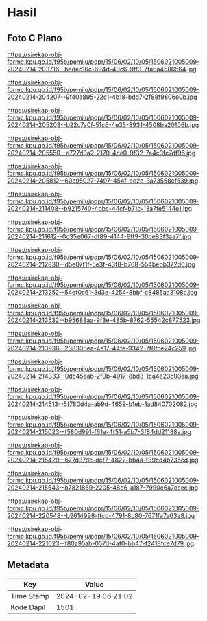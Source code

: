 # Hasil

## Foto C Plano

https://sirekap-obj-formc.kpu.go.id/f95b/pemilu/pdpr/15/06/02/10/05/1506021005009-20240214-203716--bedec16c-694d-40c6-9ff3-7fa6a4586564.jpg

https://sirekap-obj-formc.kpu.go.id/f95b/pemilu/pdpr/15/06/02/10/05/1506021005009-20240214-204207--9f40a895-22c1-4b18-bdd7-2f88f9806e0b.jpg

https://sirekap-obj-formc.kpu.go.id/f95b/pemilu/pdpr/15/06/02/10/05/1506021005009-20240214-205203--b22c7a0f-51c6-4e35-8931-4508ba20106b.jpg

https://sirekap-obj-formc.kpu.go.id/f95b/pemilu/pdpr/15/06/02/10/05/1506021005009-20240214-205550--e727d0a2-2170-4ce0-9f32-7a4c3fc7df96.jpg

https://sirekap-obj-formc.kpu.go.id/f95b/pemilu/pdpr/15/06/02/10/05/1506021005009-20240214-205812--60c95027-7497-454f-be2e-3a73558ef539.jpg

https://sirekap-obj-formc.kpu.go.id/f95b/pemilu/pdpr/15/06/02/10/05/1506021005009-20240214-211408--b9215740-4bbc-44cf-b71c-13a7fe5144e1.jpg

https://sirekap-obj-formc.kpu.go.id/f95b/pemilu/pdpr/15/06/02/10/05/1506021005009-20240214-211612--0c35e067-df89-4144-9ff9-30ce83f3aa7f.jpg

https://sirekap-obj-formc.kpu.go.id/f95b/pemilu/pdpr/15/06/02/10/05/1506021005009-20240214-212830--d5e07f1f-5e3f-43f8-b768-554bebb372d6.jpg

https://sirekap-obj-formc.kpu.go.id/f95b/pemilu/pdpr/15/06/02/10/05/1506021005009-20240214-213252--54ef0c61-3d3e-4254-8bbf-c8485aa3108c.jpg

https://sirekap-obj-formc.kpu.go.id/f95b/pemilu/pdpr/15/06/02/10/05/1506021005009-20240214-213532--b95688aa-9f3e-485b-8762-55542c877523.jpg

https://sirekap-obj-formc.kpu.go.id/f95b/pemilu/pdpr/15/06/02/10/05/1506021005009-20240214-213936--238305ea-4e17-44fe-9342-7f8fce24c259.jpg

https://sirekap-obj-formc.kpu.go.id/f95b/pemilu/pdpr/15/06/02/10/05/1506021005009-20240214-214333--0dc45eab-2f0b-4917-8bd3-1ca4e23c03aa.jpg

https://sirekap-obj-formc.kpu.go.id/f95b/pemilu/pdpr/15/06/02/10/05/1506021005009-20240214-214513--5f780d4a-ab9d-4659-b1eb-1ad840702082.jpg

https://sirekap-obj-formc.kpu.go.id/f95b/pemilu/pdpr/15/06/02/10/05/1506021005009-20240214-215023--f580d991-f61e-4f51-a5b7-3f84dd21188a.jpg

https://sirekap-obj-formc.kpu.go.id/f95b/pemilu/pdpr/15/06/02/10/05/1506021005009-20240214-215429--677d37dc-dcf7-4822-bb4a-f39cd4b735cd.jpg

https://sirekap-obj-formc.kpu.go.id/f95b/pemilu/pdpr/15/06/02/10/05/1506021005009-20240214-215543--b7821869-2205-48d6-a187-7990c6a7ccec.jpg

https://sirekap-obj-formc.kpu.go.id/f95b/pemilu/pdpr/15/06/02/10/05/1506021005009-20240214-220548--b9614998-ffcd-4791-8c80-7671fa7e63e8.jpg

https://sirekap-obj-formc.kpu.go.id/f95b/pemilu/pdpr/15/06/02/10/05/1506021005009-20240214-221023--f80a95ab-057d-4af0-bb47-f2418fce7d79.jpg


## Metadata

| Key        | Value               |
| ---------- | ------------------- |
| Time Stamp | 2024-02-19 06:21:02 |
| Kode Dapil | 1501                |



